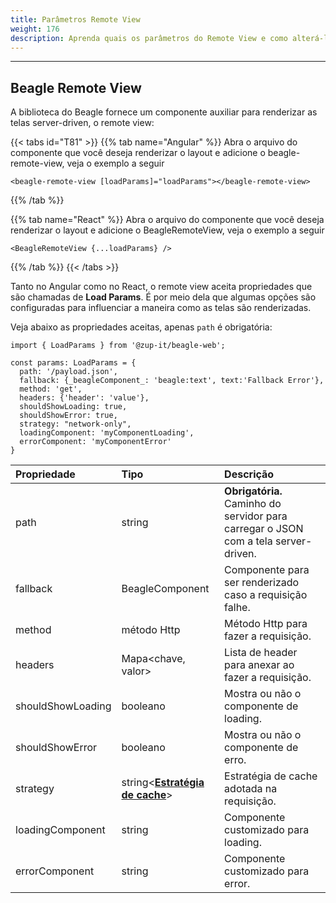 ```yaml
---
title: Parâmetros Remote View
weight: 176
description: Aprenda quais os parâmetros do Remote View e como alterá-los
---
```


---

## Beagle Remote View

A biblioteca do Beagle fornece um componente auxiliar para renderizar as telas server-driven, o remote view:

{{< tabs id="T81" >}}
{{% tab name="Angular" %}}
  Abra o arquivo do componente que você deseja renderizar o 
layout e adicione o beagle-remote-view, veja o exemplo a seguir
```text
<beagle-remote-view [loadParams]="loadParams"></beagle-remote-view>
```
{{% /tab %}}

{{% tab name="React" %}}
 Abra o arquivo do componente que você deseja renderizar o 
layout e adicione o BeagleRemoteView, veja o exemplo a seguir
```text
<BeagleRemoteView {...loadParams} />
```
{{% /tab %}}
{{< /tabs >}}

Tanto no Angular como no React, o remote view aceita propriedades que são  chamadas de **Load Params**. É por meio dela que algumas opções são configuradas para influenciar a maneira como as telas são renderizadas.

Veja abaixo as propriedades aceitas, apenas  `path` é obrigatória:

```text
import { LoadParams } from '@zup-it/beagle-web';

const params: LoadParams = {
  path: '/payload.json',
  fallback: {_beagleComponent_: 'beagle:text', text:'Fallback Error'},
  method: 'get',
  headers: {'header': 'value'},
  shouldShowLoading: true,
  shouldShowError: true,
  strategy: "network-only",
  loadingComponent: 'myComponentLoading',
  errorComponent: 'myComponentError'
}
```

| Propriedade | Tipo | Descrição |
| :--- | :--- | :--- |
| path | string | **Obrigatória.** Caminho do servidor para carregar o JSON com a tela server-driven. |
| fallback | BeagleComponent | Componente para ser renderizado caso a requisição falhe. |
| method | método Http | Método Http para fazer a requisição. |
| headers | Mapa&lt;chave, valor&gt; | Lista de header para anexar ao fazer a requisição. |
| shouldShowLoading | booleano | Mostra ou não o componente de loading. |
| shouldShowError | booleano | Mostra ou não o componente de erro. |
| strategy | string&lt;[**Estratégia de cache**](/pt/docs/resources/customization/beagle-for-web/cache-strategy#tipos-de-estratégias)&gt; | Estratégia de cache adotada na requisição. |
| loadingComponent | string | Componente customizado para loading. |
| errorComponent | string | Componente customizado para error. |

